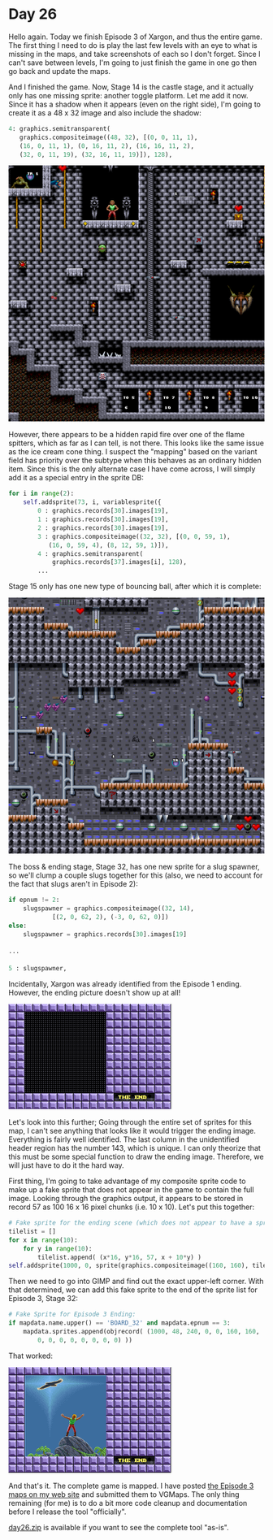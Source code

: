 # Day 26 #

Hello again. Today we finish Episode 3 of Xargon, and thus the entire 
game. The first thing I need to do is play the last few levels with an 
eye to what is missing in the maps, and take screenshots of each so I 
don't forget. Since I can't save between levels, I'm going to just 
finish the game in one go then go back and update the maps.

And I finished the game. Now, Stage 14 is the castle stage, and it 
actually only has one missing sprite: another toggle platform. Let me 
add it now. Since it has a shadow when it appears (even on the right 
side), I'm going to create it as a 48 x 32 image and also include the 
shadow:

```py
4: graphics.semitransparent(
   graphics.compositeimage((48, 32), [(0, 0, 11, 1),
   (16, 0, 11, 1), (0, 16, 11, 2), (16, 16, 11, 2),
   (32, 0, 11, 19), (32, 16, 11, 19)]), 128),
```

![day26_1](images/day26_1.png)

However, there appears to be a hidden rapid fire over one of the flame 
spitters, which as far as I can tell, is not there. This looks like the 
same issue as the ice cream cone thing. I suspect the "mapping" based 
on the variant field has priority over the subtype when this behaves as 
an ordinary hidden item. Since this is the only alternate case I have 
come across, I will simply add it as a special entry in the sprite DB:

```py
for i in range(2):
    self.addsprite(73, i, variablesprite({
        0 : graphics.records[30].images[19],
        1 : graphics.records[30].images[19],
        2 : graphics.records[30].images[19],
        3 : graphics.compositeimage((32, 32), [(0, 0, 59, 1),
           (16, 0, 59, 4), (8, 12, 59, 1)]),
        4 : graphics.semitransparent(
            graphics.records[37].images[i], 128),
        ...
```

Stage 15 only has one new type of bouncing ball, after which it is 
complete:

![day26_2](images/day26_2.png)

The boss & ending stage, Stage 32, has one new sprite for a slug 
spawner, so we'll clump a couple slugs together for this (also, we need 
to account for the fact that slugs aren't in Episode 2):

```py
if epnum != 2:
    slugspawner = graphics.compositeimage((32, 14),
            [(2, 0, 62, 2), (-3, 0, 62, 0)])
else:
    slugspawner = graphics.records[30].images[19]

...

5 : slugspawner,
```

Incidentally, Xargon was already identified from the Episode 1 ending. 
However, the ending picture doesn't show up at all!

![day26_3](images/day26_3.png)

Let's look into this further; Going through the entire set of sprites 
for this map, I can't see anything that looks like it would trigger the 
ending image. Everything is fairly well identified. The last column in 
the unidentified header region has the number 143, which is unique. I 
can only theorize that this must be some special function to draw the 
ending image. Therefore, we will just have to do it the hard way.

First thing, I'm going to take advantage of my composite sprite code to 
make up a fake sprite that does not appear in the game to contain the 
full image. Looking through the graphics output, it appears to be 
stored in record 57 as 100 16 x 16 pixel chunks (i.e. 10 x 10). Let's 
put this together:

```py
# Fake sprite for the ending scene (which does not appear to have a sprite OR use Tiles):
tilelist = []
for x in range(10):
    for y in range(10):
        tilelist.append( (x*16, y*16, 57, x + 10*y) )
self.addsprite(1000, 0, sprite(graphics.compositeimage((160, 160), tilelist)))
```

Then we need to go into GIMP and find out the exact upper-left corner. 
With that determined, we can add this fake sprite to the end of the 
sprite list for Episode 3, Stage 32:

```py
# Fake Sprite for Episode 3 Ending:
if mapdata.name.upper() == 'BOARD_32' and mapdata.epnum == 3:
    mapdata.sprites.append(objrecord( (1000, 48, 240, 0, 0, 160, 160,
        0, 0, 0, 0, 0, 0, 0, 0) ))
```

That worked:

![day26_4](images/day26_4.png)

And that's it. The complete game is mapped. I have posted [the Episode 3 
maps on my web site][ep3] and submitted them to VGMaps. The only thing 
remaining (for me) is to do a bit more code cleanup and documentation 
before I release the tool "officially".

[day26.zip][day26] is available if you want to see the complete tool "as-is".

[ep3]: https://zerker.ca/home/xargon-episode-3-maps.html
[day26]: http://www.zerker.ca/misc/xargon/day26.zip
